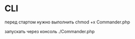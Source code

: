 # CLI

перед стартом нужно выполнить chmod +x Commander.php

запускать через консоль ./Commander.php